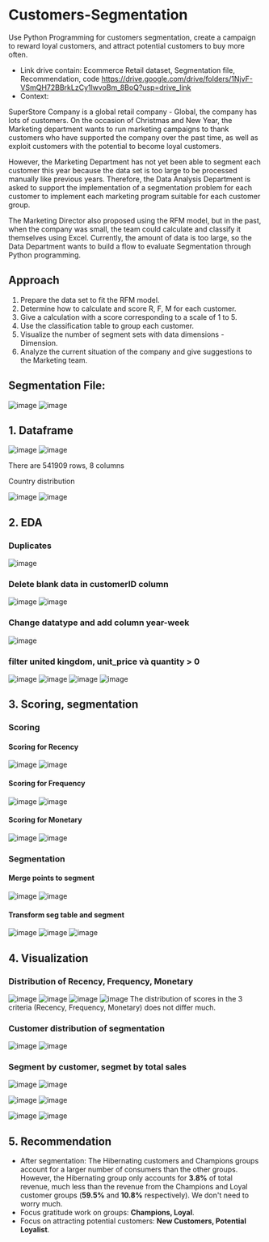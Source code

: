 # Customers-Segmentation
Use Python Programming for customers segmentation, create a campaign to reward loyal customers, and attract potential customers to buy more often.

- Link drive contain: Ecommerce Retail dataset, Segmentation file, Recommendation, code
  https://drive.google.com/drive/folders/1NjvF-VSmQH72BBrkLzCy1lwvoBm_8BoQ?usp=drive_link
- Context:
  
SuperStore Company is a global retail company - Global, the company has lots of customers.
On the occasion of Christmas and New Year, the Marketing department wants to run marketing campaigns to thank customers who have supported the company over the past time, as well as exploit customers with the potential to become loyal customers.
    
However, the Marketing Department has not yet been able to segment each customer this year because the data set is too large to be processed manually like previous years. Therefore, the Data Analysis Department is asked to support the implementation of a segmentation problem for each customer to implement each marketing program suitable for each customer group.

The Marketing Director also proposed using the RFM model, but in the past, when the company was small, the team could calculate and classify it themselves using Excel. Currently, the amount of data is too large, so the Data Department wants to build a flow to evaluate Segmentation through Python programming.
    
## Approach

1. Prepare the data set to fit the RFM model.
2. Determine how to calculate and score R, F, M for each customer.
3. Give a calculation with a score corresponding to a scale of 1 to 5.
4. Use the classification table to group each customer.
5. Visualize the number of segment sets with data dimensions - Dimension.
6. Analyze the current situation of the company and give suggestions to the Marketing team.
    
## Segmentation File:
![image](https://github.com/user-attachments/assets/9a5ab0de-06d9-4e8b-8d22-6d76e90915c7)
![image](https://github.com/user-attachments/assets/24739124-67a2-46cc-9c78-5da3ea367072)

## 1. Dataframe
![image](https://github.com/user-attachments/assets/d428476a-9e44-4f04-a9e9-3d51a8deac2a)
![image](https://github.com/user-attachments/assets/4a81cfaf-8935-432d-ae7f-48b7a1ea6c2b)

There are 541909 rows, 8 columns

Country distribution

![image](https://github.com/user-attachments/assets/7b561912-9a8e-4f52-9b36-02239d3fa8cf)
![image](https://github.com/user-attachments/assets/b21e8f4b-6c71-409c-8cbc-5342c7ba1a07)
 
## 2. EDA
### Duplicates
![image](https://github.com/user-attachments/assets/76599588-de16-4641-befa-156cb1b4a60e)

### Delete blank data in customerID column
![image](https://github.com/user-attachments/assets/7a3e0392-92e1-43a9-b1a8-f80351d27bee)
![image](https://github.com/user-attachments/assets/57ec9218-a070-4d01-8a3d-8a0c6b4d8adc)

### Change datatype and add column year-week
![image](https://github.com/user-attachments/assets/1c24f4a5-e175-4616-99f4-b81930339cf0)

### filter united kingdom, unit_price và quantity > 0
![image](https://github.com/user-attachments/assets/e0c21f46-c705-424e-a782-41833bc5873f)
![image](https://github.com/user-attachments/assets/75e10d9c-fa22-4ed9-b7a6-f1747953db24)
![image](https://github.com/user-attachments/assets/fc1d6f52-b2c5-4dd1-aca7-70b639813a0e)
![image](https://github.com/user-attachments/assets/6681113f-ab61-4ae5-b218-43a9d85edd7c)

## 3. Scoring, segmentation

### Scoring

#### Scoring for Recency
![image](https://github.com/user-attachments/assets/767977fc-491b-4e47-b295-e1c6ea78b4a8)
![image](https://github.com/user-attachments/assets/46ee58a1-f0c6-48f6-b57f-3751d9e51323)

#### Scoring for Frequency
![image](https://github.com/user-attachments/assets/8f04dee1-a77c-4bd4-ac6b-902328d9f337)
![image](https://github.com/user-attachments/assets/8af5c23e-c4f0-4f9d-9d1e-3875f2778636)

#### Scoring for Monetary
![image](https://github.com/user-attachments/assets/6e1bf1c6-107d-4e7a-8729-51eda0f44329)
![image](https://github.com/user-attachments/assets/d744622b-d5a6-4e1b-b6c4-0b05d8ab9e28)

### Segmentation

#### Merge points to segment
![image](https://github.com/user-attachments/assets/971705be-61fe-4cb0-bec4-15f9ca2b89c7)
![image](https://github.com/user-attachments/assets/4088860e-1233-4f1d-997e-d2357e455621)

####  Transform seg table and segment
![image](https://github.com/user-attachments/assets/54602664-eec5-489e-9110-f388c78ef81b)
![image](https://github.com/user-attachments/assets/a0bbc1f2-3e75-485c-b9d4-725fd696c552)
![image](https://github.com/user-attachments/assets/15676e58-2581-4c1d-9ce3-390df77bbba7)

## 4. Visualization

### Distribution of Recency, Frequency, Monetary
![image](https://github.com/user-attachments/assets/ceabd4cc-d714-458d-b659-d25fc4c40f4f)
![image](https://github.com/user-attachments/assets/25997c56-f0cd-40c7-a557-97eece02d58e)
![image](https://github.com/user-attachments/assets/bfeb43bf-4011-4e5b-8b7e-7baa2931c8f9)
![image](https://github.com/user-attachments/assets/f3bcc345-b48e-46f1-b345-f8597a6ad1fb)
The distribution of scores in the 3 criteria (Recency, Frequency, Monetary) does not differ much.

### Customer distribution of segmentation
![image](https://github.com/user-attachments/assets/35c42883-cf5b-495b-b9fa-4bcf1095d5d5)
![image](https://github.com/user-attachments/assets/db035b94-26f0-4e40-b99a-118518f4d9e4)

### Segment by customer, segmet by total sales
![image](https://github.com/user-attachments/assets/2a93a231-3417-413a-a036-583e47a5cf3f)
![image](https://github.com/user-attachments/assets/e27a9ac7-db6f-4e8b-8714-9ddf4d305b8a)

![image](https://github.com/user-attachments/assets/6299cb45-64b5-426b-82d9-104a8933f381)
![image](https://github.com/user-attachments/assets/c5932807-9ea0-4231-bdac-88ddb2c64c4c)

![image](https://github.com/user-attachments/assets/8218d432-e9c8-450c-b9ae-c6be1f13182c)
![image](https://github.com/user-attachments/assets/2145eccb-d859-4b4a-8246-5b4c81618efd)

## 5. Recommendation
- After segmentation: The Hibernating customers and Champions groups account for a larger number of consumers than the other groups. However, the Hibernating group only accounts for **3.8%** of total revenue, much less than the revenue from the Champions and Loyal customer groups (**59.5%** and **10.8%** respectively). We don't need to worry much.
- Focus gratitude work on groups: **Champions, Loyal**.
- Focus on attracting potential customers: **New Customers, Potential Loyalist**.

